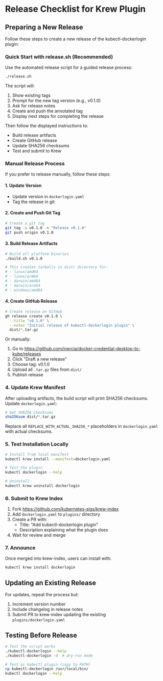 # Release Checklist for Krew Plugin

## Preparing a New Release

Follow these steps to create a new release of the kubectl-dockerlogin plugin:

### Quick Start with release.sh (Recommended)

Use the automated release script for a guided release process:

```bash
./release.sh
```

The script will:

1. Show existing tags
2. Prompt for the new tag version (e.g., v0.1.0)
3. Ask for release notes
4. Create and push the annotated tag
5. Display next steps for completing the release

Then follow the displayed instructions to:

- Build release artifacts
- Create GitHub release
- Update SHA256 checksums
- Test and submit to Krew

### Manual Release Process

If you prefer to release manually, follow these steps:

#### 1. Update Version

- Update version in `dockerlogin.yaml`
- Tag the release in git

#### 2. Create and Push Git Tag

```bash
# Create a git tag
git tag -a v0.1.0 -m "Release v0.1.0"
git push origin v0.1.0
```

#### 3. Build Release Artifacts

```bash
# Build all platform binaries
./build.sh v0.1.0

# This creates tarballs in dist/ directory for:
# - linux/amd64
# - linux/arm64
# - darwin/amd64
# - darwin/arm64
# - windows/amd64
```

#### 4. Create GitHub Release

```bash
# Create release on GitHub
gh release create v0.1.0 \
  --title "v0.1.0" \
  --notes "Initial release of kubectl-dockerlogin plugin" \
  dist/*.tar.gz
```

Or manually:

1. Go to <https://github.com/inercia/docker-credential-desktop-to-kube/releases>
2. Click "Draft a new release"
3. Choose tag: v0.1.0
4. Upload all `.tar.gz` files from `dist/`
5. Publish release

### 4. Update Krew Manifest

After uploading artifacts, the build script will print SHA256 checksums. Update `dockerlogin.yaml`:

```bash
# Get SHA256 checksums
sha256sum dist/*.tar.gz
```

Replace all `REPLACE_WITH_ACTUAL_SHA256_*` placeholders in `dockerlogin.yaml` with actual checksums.

### 5. Test Installation Locally

```bash
# Install from local manifest
kubectl krew install --manifest=dockerlogin.yaml

# Test the plugin
kubectl dockerlogin --help

# Uninstall
kubectl krew uninstall dockerlogin
```

### 6. Submit to Krew Index

1. Fork <https://github.com/kubernetes-sigs/krew-index>
2. Add `dockerlogin.yaml` to `plugins/` directory
3. Create a PR with:
   - Title: "Add kubectl-dockerlogin plugin"
   - Description explaining what the plugin does
4. Wait for review and merge

### 7. Announce

Once merged into krew-index, users can install with:

```bash
kubectl krew install dockerlogin
```

## Updating an Existing Release

For updates, repeat the process but:

1. Increment version number
2. Include changelog in release notes
3. Submit PR to krew-index updating the existing `plugins/dockerlogin.yaml`

## Testing Before Release

```bash
# Test the script works
./kubectl-dockerlogin --help
./kubectl-dockerlogin -d  # dry-run mode

# Test as kubectl plugin (copy to PATH)
cp kubectl-dockerlogin /usr/local/bin/
kubectl dockerlogin --help
```
